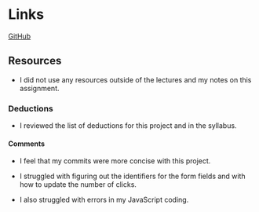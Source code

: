 # Links
[GitHub](https://github.com/tarawhiteley/hw_listeners_whiteley_tara)

## Resources

- I did not use any resources outside of the lectures and my notes on this assignment.

### Deductions
- I reviewed the list of deductions for this project and in the syllabus.

#### Comments
- I feel that my commits were more concise with this project.

- I struggled with figuring out the identifiers for the form fields and with how to update the number of clicks.

- I also struggled with errors in my JavaScript coding.
